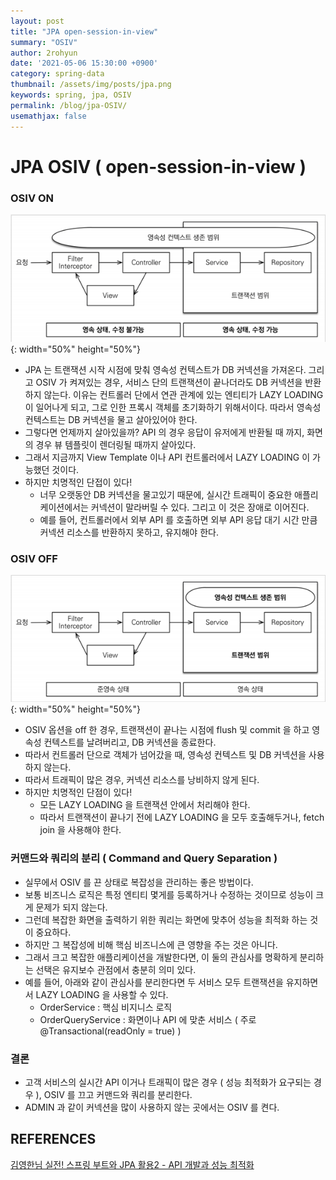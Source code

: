 ```yaml
---
layout: post
title: "JPA open-session-in-view"
summary: "OSIV"
author: 2rohyun
date: '2021-05-06 15:30:00 +0900'
category: spring-data
thumbnail: /assets/img/posts/jpa.png
keywords: spring, jpa, OSIV
permalink: /blog/jpa-OSIV/
usemathjax: false
---
```


# JPA OSIV ( open-session-in-view )

### OSIV ON
 ![osivon](/assets/img/posts/osivon.png){: width="50%" height="50%"}

  - JPA 는 트랜잭션 시작 시점에 맞춰 영속성 컨텍스트가 DB 커넥션을 가져온다. 그리고 OSIV 가 켜져있는 경우, 서비스 단의 트랜잭션이 끝나더라도 DB 커넥션을 반환하지 않는다. 이유는 컨트롤러 단에서 연관 관계에 있는 엔티티가 LAZY LOADING 이 일어나게 되고, 그로 인한 프록시 객체를 초기화하기 위해서이다. 따라서 영속성 컨텍스트는 DB 커넥션을 물고 살아있어야 한다. 
  - 그렇다면 언제까지 살아있을까? API 의 경우 응답이 유저에게 반환될 때 까지, 화면의 경우 뷰 템플릿이 렌더링될 때까지 살아있다.
  - 그래서 지금까지 View Template 이나 API 컨트롤러에서 LAZY LOADING 이 가능했던 것이다.
  - 하지만 치명적인 단접이 있다! 
    - 너무 오랫동안 DB 커넥션을 물고있기 때문에, 실시간 트래픽이 중요한 애플리케이션에서는 커넥션이 말라버릴 수 있다. 그리고 이 것은 장애로 이어진다.
    - 예를 들어, 컨트롤러에서 외부 API 를 호출하면 외부 API 응답 대기 시간 만큼 커넥션 리소스를 반환하지 못하고, 유지해야 한다.

### OSIV OFF
 ![osivoff](/assets/img/posts/osivoff.png){: width="50%" height="50%"}
  
  - OSIV 옵션을 off 한 경우, 트랜잭션이 끝나는 시점에 flush 및 commit 을 하고 영속성 컨텍스트를 날려버리고, DB 커넥션을 종료한다.
  - 따라서 컨트롤러 단으로 객체가 넘어갔을 때, 영속성 컨텍스트 및 DB 커넥션을 사용하지 않는다.
  - 따라서 트래픽이 많은 경우, 커넥션 리소스를 낭비하지 않게 된다.
  - 하지만 치명적인 단점이 있다!
    - 모든 LAZY LOADING 을 트랜잭션 안에서 처리해야 한다.
    - 따라서 트랜잭션이 끝나기 전에 LAZY LOADING 을 모두 호출해두거나, fetch join 을 사용해야 한다.

### 커맨드와 쿼리의 분리 ( Command and Query Separation )
  - 실무에서 OSIV 를 끈 상태로 복잡성을 관리하는 좋은 방법이다.
  - 보통 비즈니스 로직은 특정 엔티티 몇게를 등록하거나 수정하는 것이므로 성능이 크게 문제가 되지 않는다.
  - 그런데 복잡한 화면을 출력하기 위한 쿼리는 화면에 맞추어 성능을 최적화 하는 것이 중요하다. 
  - 하지만 그 복잡성에 비해 핵심 비즈니스에 큰 영향을 주는 것은 아니다.
  - 그래서 크고 복잡한 애플리케이션을 개발한다면, 이 둘의 관심사를 명확하게 분리하는 선택은 유지보수 관점에서 충분히 의미 있다.
  - 예를 들어, 아래와 같이 관심사를 분리한다면 두 서비스 모두 트랜잭션을 유지하면서 LAZY LOADING 을 사용할 수 있다.
    - OrderService : 핵심 비지니스 로직
    - OrderQueryService : 화면이나 API 에 맞춘 서비스 ( 주로 @Transactional(readOnly = true) )

### 결론
 - 고객 서비스의 실시간 API 이거나 트래픽이 많은 경우 ( 성능 최적화가 요구되는 경우 ), OSIV 를 끄고 커맨드와 쿼리를 분리한다.
 - ADMIN 과 같이 커넥션을 많이 사용하지 않는 곳에서는 OSIV 를 켠다.
 

## REFERENCES
[김영한님 실전! 스프링 부트와 JPA 활용2 - API 개발과 성능 최적화](https://www.inflearn.com/course/%EC%8A%A4%ED%94%84%EB%A7%81%EB%B6%80%ED%8A%B8-JPA-API%EA%B0%9C%EB%B0%9C-%EC%84%B1%EB%8A%A5%EC%B5%9C%EC%A0%81%ED%99%94)



